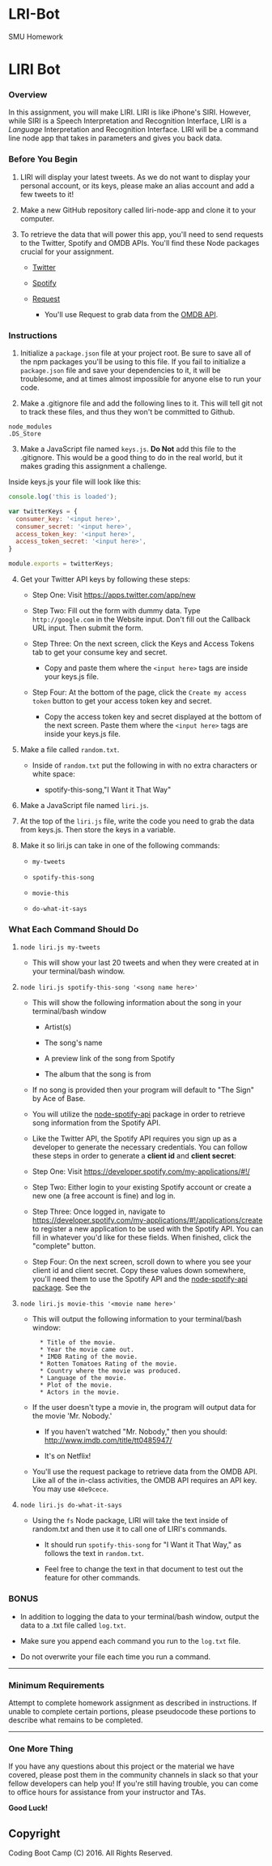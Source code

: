 # LRI-Bot
SMU Homework
# LIRI Bot

### Overview

In this assignment, you will make LIRI. LIRI is like iPhone's SIRI. However, while SIRI is a Speech Interpretation and Recognition Interface, LIRI is a _Language_ Interpretation and Recognition Interface. LIRI will be a command line node app that takes in parameters and gives you back data.

### Before You Begin

1. LIRI will display your latest tweets. As we do not want to display your personal account, or its keys, please make an alias account and add a few tweets to it!

2. Make a new GitHub repository called liri-node-app and clone it to your computer.

3. To retrieve the data that will power this app, you'll need to send requests to the Twitter, Spotify and OMDB APIs. You'll find these Node packages crucial for your assignment.

   * [Twitter](https://www.npmjs.com/package/twitter)

   * [Spotify](https://www.npmjs.com/package/node-spotify-api)

   * [Request](https://www.npmjs.com/package/request)

     * You'll use Request to grab data from the [OMDB API](http://www.omdbapi.com).

### Instructions

1. Initialize a `package.json` file at your project root. Be sure to save all of the npm packages you'll be using to this file. If you fail to initialize a `package.json` file and save your dependencies to it, it will be troublesome, and at times almost impossible for anyone else to run your code.

2. Make a .gitignore file and add the following lines to it. This will tell git not to track these files, and thus they won't be committed to Github.

```
node_modules
.DS_Store
```

3. Make a JavaScript file named `keys.js`. **Do Not** add this file to the .gitignore. This would be a good thing to do in the real world, but it makes grading this assignment a challenge.

Inside keys.js your file will look like this:

```JavaScript
console.log('this is loaded');

var twitterKeys = {
  consumer_key: '<input here>',
  consumer_secret: '<input here>',
  access_token_key: '<input here>',
  access_token_secret: '<input here>',
}

module.exports = twitterKeys;
```

4. Get your Twitter API keys by following these steps:

   * Step One: Visit <https://apps.twitter.com/app/new>

   * Step Two: Fill out the form with dummy data. Type `http://google.com` in the Website input. Don't fill out the Callback URL input. Then submit the form.

   * Step Three: On the next screen, click the Keys and Access Tokens tab to get your consume key and secret.

     * Copy and paste them where the `<input here>` tags are inside your keys.js file.

   * Step Four: At the bottom of the page, click the `Create my access token` button to get your access token key and secret.

     * Copy the access token key and secret displayed at the bottom of the next screen. Paste them where the `<input here>` tags are inside your keys.js file.

5. Make a file called `random.txt`.

   * Inside of `random.txt` put the following in with no extra characters or white space:

     * spotify-this-song,"I Want it That Way"

6. Make a JavaScript file named `liri.js`.

7. At the top of the `liri.js` file, write the code you need to grab the data from keys.js. Then store the keys in a variable.

8. Make it so liri.js can take in one of the following commands:

   * `my-tweets`

   * `spotify-this-song`

   * `movie-this`

   * `do-what-it-says`

### What Each Command Should Do

1. `node liri.js my-tweets`

   * This will show your last 20 tweets and when they were created at in your terminal/bash window.

2. `node liri.js spotify-this-song '<song name here>'`

   * This will show the following information about the song in your terminal/bash window

     * Artist(s)

     * The song's name

     * A preview link of the song from Spotify

     * The album that the song is from

   * If no song is provided then your program will default to "The Sign" by Ace of Base.

   * You will utilize the [node-spotify-api](https://www.npmjs.com/package/node-spotify-api) package in order to retrieve song information from the Spotify API.

   * Like the Twitter API, the Spotify API requires you sign up as a developer to generate the necessary credentials. You can follow these steps in order to generate a **client id** and **client secret**:

   * Step One: Visit <https://developer.spotify.com/my-applications/#!/>

   * Step Two: Either login to your existing Spotify account or create a new one (a free account is fine) and log in.

   * Step Three: Once logged in, navigate to <https://developer.spotify.com/my-applications/#!/applications/create> to register a new application to be used with the Spotify API. You can fill in whatever you'd like for these fields. When finished, click the "complete" button.

   * Step Four: On the next screen, scroll down to where you see your client id and client secret. Copy these values down somewhere, you'll need them to use the Spotify API and the [node-spotify-api package](https://www.npmjs.com/package/node-spotify-api). See the

3. `node liri.js movie-this '<movie name here>'`

   * This will output the following information to your terminal/bash window:

     ```
       * Title of the movie.
       * Year the movie came out.
       * IMDB Rating of the movie.
       * Rotten Tomatoes Rating of the movie.
       * Country where the movie was produced.
       * Language of the movie.
       * Plot of the movie.
       * Actors in the movie.
     ```

   * If the user doesn't type a movie in, the program will output data for the movie 'Mr. Nobody.'

     * If you haven't watched "Mr. Nobody," then you should: <http://www.imdb.com/title/tt0485947/>

     * It's on Netflix!

   * You'll use the request package to retrieve data from the OMDB API. Like all of the in-class activities, the OMDB API requires an API key. You may use `40e9cece`.

4. `node liri.js do-what-it-says`

   * Using the `fs` Node package, LIRI will take the text inside of random.txt and then use it to call one of LIRI's commands.

     * It should run `spotify-this-song` for "I Want it That Way," as follows the text in `random.txt`.

     * Feel free to change the text in that document to test out the feature for other commands.

### BONUS

* In addition to logging the data to your terminal/bash window, output the data to a .txt file called `log.txt`.

* Make sure you append each command you run to the `log.txt` file.

* Do not overwrite your file each time you run a command.

- - -

### Minimum Requirements

Attempt to complete homework assignment as described in instructions. If unable to complete certain portions, please pseudocode these portions to describe what remains to be completed.

- - -

### One More Thing

If you have any questions about this project or the material we have covered, please post them in the community channels in slack so that your fellow developers can help you! If you're still having trouble, you can come to office hours for assistance from your instructor and TAs.

**Good Luck!**

## Copyright

Coding Boot Camp (C) 2016. All Rights Reserved.
